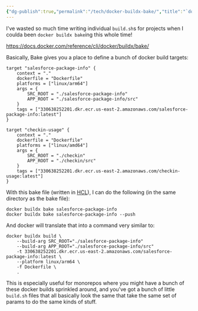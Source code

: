 ```yaml
---
{"dg-publish":true,"permalink":"/tech/docker-buildx-bake/","title":"`docker buildx bake`","tags":["TIL"]}
---
```


I've wasted so much time writing individual `build.sh`s for projects when I coulda been `docker buildx bake`ing this whole time!

https://docs.docker.com/reference/cli/docker/buildx/bake/

Basically, Bake gives you a place to define a bunch of docker build targets:

```
target "salesforce-package-info" {
    context = "."
    dockerfile = "Dockerfile"
    platforms = ["linux/arm64"]
    args = {
        SRC_ROOT = "./salesforce-package-info"
        APP_ROOT = "./salesforce-package-info/src"
    }
    tags = ["330638252201.dkr.ecr.us-east-2.amazonaws.com/salesforce-package-info:latest"]
}

target "checkin-usage" {
    context = "."
    dockerfile = "Dockerfile"
    platforms = ["linux/amd64"]
    args = {
        SRC_ROOT = "./checkin"
        APP_ROOT = "./checkin/src"
    }
    tags = ["330638252201.dkr.ecr.us-east-2.amazonaws.com/checkin-usage:latest"]
}
```

With this bake file (written in [HCL](https://github.com/hashicorp/hcl)), I can do the following (in the same directory as the bake file):

```
docker buildx bake salesforce-package-info
docker buildx bake salesforce-package-info --push
```

And docker will translate that into a command very similar to:

```
docker buildx build \
    --build-arg SRC_ROOT="./salesforce-package-info"
    --build-arg APP_ROOT="./salesforce-package-info/src"
    -t 330638252201.dkr.ecr.us-east-2.amazonaws.com/salesforce-package-info:latest \
    --platform linux/arm64 \
    -f Dockerfile \
    .
```

This is especially useful for monorepos where you might have a bunch of these docker builds sprinkled around, and you've got a bunch of little `build.sh` files that all basically look the same that take the same set of params to do the same kinds of stuff.